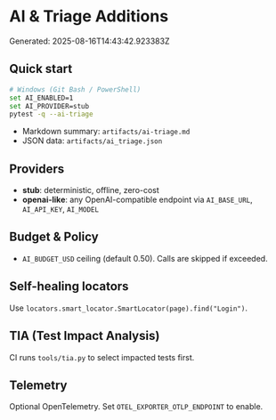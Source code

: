 
# AI & Triage Additions

Generated: 2025-08-16T14:43:42.923383Z

## Quick start

```bash
# Windows (Git Bash / PowerShell)
set AI_ENABLED=1
set AI_PROVIDER=stub
pytest -q --ai-triage
```

- Markdown summary: `artifacts/ai-triage.md`
- JSON data: `artifacts/ai_triage.json`

## Providers
- **stub**: deterministic, offline, zero-cost
- **openai-like**: any OpenAI-compatible endpoint via `AI_BASE_URL`, `AI_API_KEY`, `AI_MODEL`

## Budget & Policy
- `AI_BUDGET_USD` ceiling (default 0.50). Calls are skipped if exceeded.

## Self-healing locators
Use `locators.smart_locator.SmartLocator(page).find("Login")`.

## TIA (Test Impact Analysis)
CI runs `tools/tia.py` to select impacted tests first.

## Telemetry
Optional OpenTelemetry. Set `OTEL_EXPORTER_OTLP_ENDPOINT` to enable.
